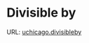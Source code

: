 # Divisible by
URL: [uchicago.divisibleby](https://uchicago.kattis.com/problems/uchicago.divisibleby)